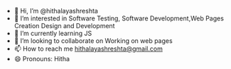 - 👋 Hi, I’m @hithalayashreshta
- 👀 I’m interested in Software Testing, Software Development,Web Pages Creation Design and Development
- 🌱 I’m currently learning JS
- 💞️ I’m looking to collaborate on Working on web pages
- 📫 How to reach me hithalayashreshta@gmail.com
- 😄 Pronouns: Hitha


<!---
hithalayashreshta/hithalayashreshta is a ✨ special ✨ repository because its `README.md` (this file) appears on your GitHub profile.
You can click the Preview link to take a look at your changes.
--->
